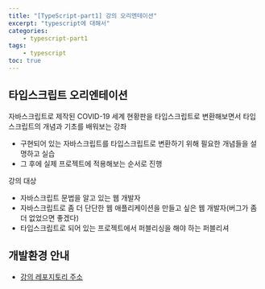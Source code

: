 ```yaml
--- 
title: "[TypeScript-part1] 강의 오리엔테이션" 
excerpt: "typescript에 대해서"
categories: 
    - typescript-part1
tags: 
    - typescript
toc: true
--- 
```

## 타입스크립트 오리엔테이션

자바스크립트로 제작된 COVID-19 세계 현황판을 타입스크립트로 변환해보면서 타입스크립트의 개념과 기초를 배워보는 강좌  

- 구현되어 있는 자바스크립트를 타입스크립트로 변환하기 위해 필요한 개념들을 설명하고 실습
- 그 후에 실제 프로젝트에 적용해보는 순서로 진행

강의 대상  
- 자바스크립트 문법을 알고 있는 웹 개발자
- 자바스크립트로 좀 더 단단한 웹 애플리케이션을 만들고 싶은 웹 개발자(버그가 좀 더 없었으면 좋겠다)
- 타입스크립트로 되어 있는 프로젝트에서 퍼블리싱을 해야 하는 퍼블리셔

## 개발환경 안내

- [강의 레포지토리 주소](https://github.com/joshua1988/learn-typescript)  